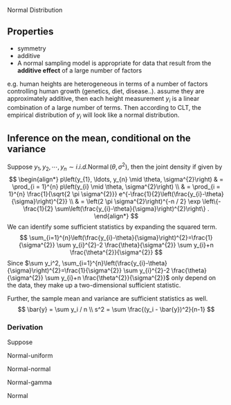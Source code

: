 Normal Distribution



## Properties 

- symmetry
- additive
- A normal sampling model is appropriate for data that result from the **additive effect** of a large number of factors

e.g. human heights are heterogeneous in terms of a number of factors controlling human growth (genetics, diet, disease..). assume they are approximately additive, then each height measurement $y_i$ is a linear combination of a large number of terms. Then according to CLT, the empirical distribution of $y_i$ will look like a normal distribution.



## Inference on the mean, conditional on the variance

Suppose $y_1, y_2, \cdots, y_n \sim i.i.d. \operatorname{Normal} (\theta, \sigma^2)$, then the joint density if given by
$$
\begin{align*}
p\left(y_{1}, \ldots, y_{n} \mid \theta, \sigma^{2}\right) & = \prod_{i = 1}^{n} p\left(y_{i} \mid \theta, \sigma^{2}\right) 
\\ 
& = \prod_{i = 1}^{n} \frac{1}{\sqrt{2 \pi \sigma^{2}}} e^{-\frac{1}{2}\left(\frac{y_{i}-\theta}{\sigma}\right)^{2}} 
\\ 
& = \left(2 \pi \sigma^{2}\right)^{-n / 2} \exp \left\{-\frac{1}{2} \sum\left(\frac{y_{i}-\theta}{\sigma}\right)^{2}\right\} .
\end{align*}
$$
We can identify some sufficient statistics by expanding the squared term.
$$
\sum_{i=1}^{n}\left(\frac{y_{i}-\theta}{\sigma}\right)^{2}=\frac{1}{\sigma^{2}} \sum y_{i}^{2}-2 \frac{\theta}{\sigma^{2}} \sum y_{i}+n \frac{\theta^{2}}{\sigma^{2}}
$$
Since $\sum y_i^2, \sum_{i=1}^{n}\left(\frac{y_{i}-\theta}{\sigma}\right)^{2}=\frac{1}{\sigma^{2}} \sum y_{i}^{2}-2 \frac{\theta}{\sigma^{2}} \sum y_{i}+n \frac{\theta^{2}}{\sigma^{2}}$ only depend on the data, they make up a two-dimensional sufficient statistic.

Further,  the sample mean and variance are sufficient statistics as well.
$$
\bar{y} = \sum y_i / n \\
s^2 = \sum \frac{(y_i - \bar{y})^2}{n-1}
$$


### Derivation

Suppose 









Normal-uniform

Normal-normal

Normal-gamma



Normal 